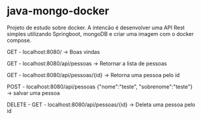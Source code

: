 # java-mongo-docker
Projeto de estudo sobre docker. 
A intencão é desenvolver uma API Rest simples utilizando Springboot, mongoDB e criar uma imagem com o docker compose.

GET - localhost:8080/ -> Boas vindas

GET - localhost:8080/api/pessoas -> Retornar a lista de pessoas

GET - localhost:8080/api/pessoas/{id} -> Retorna uma pessoa pelo id

POST - localhost:8080/api/pessoas {"nome":"teste", "sobrenome":"teste"} -> salvar uma pessoa

DELETE - GET - localhost:8080/api/pessoas/{id} -> Deleta uma pessoa pelo id

